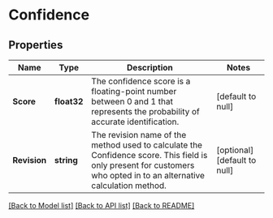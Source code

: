 # Confidence

## Properties
Name | Type | Description | Notes
------------ | ------------- | ------------- | -------------
**Score** | **float32** | The confidence score is a floating-point number between 0 and 1 that represents the probability of accurate identification. | [default to null]
**Revision** | **string** | The revision name of the method used to calculate the Confidence score. This field is only present for customers who opted in to an alternative calculation method. | [optional] [default to null]

[[Back to Model list]](../README.md#documentation-for-models) [[Back to API list]](../README.md#documentation-for-api-endpoints) [[Back to README]](../README.md)

